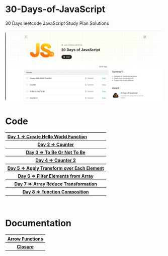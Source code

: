 # 30-Days-of-JavaScript
 30 Days leetcode JavaScript Study Plan Solutions

<img src="./image.png" alt="img" style="border-radius:10px">

<br>

<h1>Code</h1>
<table>

  <tr>
  <th style="text-align:left;" ><a href="./createhelloworld.js">Day 1 => Create Hello World Function</a></th>
  </tr>
  <tr>
    <th><a href="./counter.js">Day 2 => Counter</a></th>
  </tr>
  <tr>
      <th><a href="./ToBeOrNotToBe.js">Day 3 => To Be Or Not To Be</a></th>
  </tr>
  <tr>
      <th><a href="./counterII.js">Day 4 => Counter 2</a></th>
  </tr>
  <tr>
      <th><a href="./ApplyTransform.js">Day 5 => Apply Transform over Each Element</a></th>
  </tr>
  <tr>
      <th><a href="./filterArray.js">Day 6 => Filter Elements from Array</a></th>
  </tr>
  <tr>
      <th><a href="./ArrayReduce.js">Day 7 => Array Reduce Transformation</a></th>
  </tr>
  <tr>
      <th><a href="./functionComposition.js">Day 8 => Function Composition</a></th>
  </tr>
</table>

<br>
<h1>Documentation</h1>
<table>
  <tr>
    <th><a href="./Arrow Functions.txt">Arrow Functions</a></th>
  </tr>
  <tr>
    <th><a href="./Closures.txt">Closure</a></th>
  </tr>
</table>